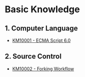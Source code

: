 # Basic Knowledge

## 1. Computer Language

* [KM10001 - ECMA Script 6.0](/reference/basic-knowledge/11javascript-library/111ecma-60.md)

## 2. Source Control

* [KM10002 - Forking Workflow](/reference/basic-knowledge/121git/km10002-forking-workflow.md)



